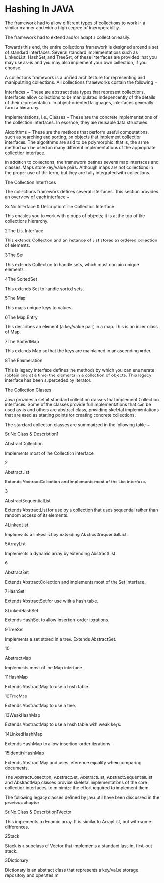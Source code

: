 # Hashing In JAVA

The framework had to allow different types of collections to work in a similar manner and with a high degree of interoperability.

The framework had to extend and/or adapt a collection easily.

Towards this end, the entire collections framework is designed around a set of standard interfaces. Several standard implementations such as LinkedList, HashSet, and TreeSet, of these interfaces are provided that you may use as-is and you may also implement your own collection, if you choose.

A collections framework is a unified architecture for representing and manipulating collections. All collections frameworks contain the following −

Interfaces − These are abstract data types that represent collections. Interfaces allow collections to be manipulated independently of the details of their representation. In object-oriented languages, interfaces generally form a hierarchy.

Implementations, i.e., Classes − These are the concrete implementations of the collection interfaces. In essence, they are reusable data structures.

Algorithms − These are the methods that perform useful computations, such as searching and sorting, on objects that implement collection interfaces. The algorithms are said to be polymorphic: that is, the same method can be used on many different implementations of the appropriate collection interface.

In addition to collections, the framework defines several map interfaces and classes. Maps store key/value pairs. Although maps are not collections in the proper use of the term, but they are fully integrated with collections.

The Collection Interfaces

The collections framework defines several interfaces. This section provides an overview of each interface −

Sr.No.Interface & Description1The Collection Interface

This enables you to work with groups of objects; it is at the top of the collections hierarchy.

2The List Interface

This extends Collection and an instance of List stores an ordered collection of elements.

3The Set

This extends Collection to handle sets, which must contain unique elements.

4The SortedSet

This extends Set to handle sorted sets.

5The Map

This maps unique keys to values.

6The Map.Entry

This describes an element (a key/value pair) in a map. This is an inner class of Map.

7The SortedMap

This extends Map so that the keys are maintained in an ascending order.

8The Enumeration

This is legacy interface defines the methods by which you can enumerate (obtain one at a time) the elements in a collection of objects. This legacy interface has been superceded by Iterator.

The Collection Classes

Java provides a set of standard collection classes that implement Collection interfaces. Some of the classes provide full implementations that can be used as-is and others are abstract class, providing skeletal implementations that are used as starting points for creating concrete collections.

The standard collection classes are summarized in the following table −

Sr.No.Class & Description1

AbstractCollection

Implements most of the Collection interface.

2

AbstractList

Extends AbstractCollection and implements most of the List interface.

3

AbstractSequentialList

Extends AbstractList for use by a collection that uses sequential rather than random access of its elements.

4LinkedList

Implements a linked list by extending AbstractSequentialList.

5ArrayList

Implements a dynamic array by extending AbstractList.

6

AbstractSet

Extends AbstractCollection and implements most of the Set interface.

7HashSet

Extends AbstractSet for use with a hash table.

8LinkedHashSet

Extends HashSet to allow insertion-order iterations.

9TreeSet

Implements a set stored in a tree. Extends AbstractSet.

10

AbstractMap

Implements most of the Map interface.

11HashMap

Extends AbstractMap to use a hash table.

12TreeMap

Extends AbstractMap to use a tree.

13WeakHashMap

Extends AbstractMap to use a hash table with weak keys.

14LinkedHashMap

Extends HashMap to allow insertion-order iterations.

15IdentityHashMap

Extends AbstractMap and uses reference equality when comparing documents.

The AbstractCollection, AbstractSet, AbstractList, AbstractSequentialList and AbstractMap classes provide skeletal implementations of the core collection interfaces, to minimize the effort required to implement them.

The following legacy classes defined by java.util have been discussed in the previous chapter −

Sr.No.Class & Description1Vector

This implements a dynamic array. It is similar to ArrayList, but with some differences.

2Stack

Stack is a subclass of Vector that implements a standard last-in, first-out stack.

3Dictionary

Dictionary is an abstract class that represents a key/value storage repository and operates m